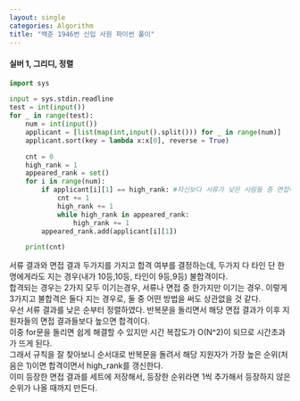 ```yaml
---
layout: single
categories: Algorithm
title: "백준 1946번 신입 사원 파이썬 풀이"
---
```

#### 실버 1, 그리디, 정렬

```py
import sys

input = sys.stdin.readline
test = int(input())
for _ in range(test):
    num = int(input())
    applicant = [list(map(int,input().split())) for _ in range(num)]
    applicant.sort(key = lambda x:x[0], reverse = True)

    cnt = 0
    high_rank = 1
    appeared_rank = set()
    for i in range(num):  
        if applicant[i][1] == high_rank: #자신보다 서류가 낮은 사람들 중 면접이 자신이 제일 높음
            cnt += 1
            high_rank += 1
            while high_rank in appeared_rank:
                high_rank += 1
        appeared_rank.add(applicant[i][1])

    print(cnt)
```

서류 결과와 면접 결과 두가지를 가지고 합격 여부를 결정하는데, 두가지 다 타인 단 한명에게라도 지는 경우(내가 10등,10등, 타인이 9등,9등) 불합격이다.<br>
합격되는 경우는 2가지 모두 이기는경우, 서류나 면접 중 한가지만 이기는 경우. 이렇게 3가지고 불합격은 둘다 지는 경우로, 둘 중 어떤 방법을 써도 상관없을 것 같다.<br>
우선 서류 결과를 낮은 순부터 정렬하였다. 반복문을 돌리면서 해당 면접 결과가 이후 지원자들의 면접 결과들보다 높으면 합격이다.<br>
이중 for문을 돌리면 쉽게 해결할 수 있지만 시간 복잡도가 O(N^2)이 되므로 시간초과가 뜨게 된다.<br>
그래서 규칙을 잘 찾아보니 순서대로 반복문을 돌려서 해당 지원자가 가장 높은 순위(처음은 1)이면 합격이면서 high_rank를 갱신한다.<br>
이미 등장한 면접 결과를 세트에 저장해서, 등장한 순위라면 1씩 추가해서 등장하지 않은 순위가 나올 때까지 만든다.<br>
